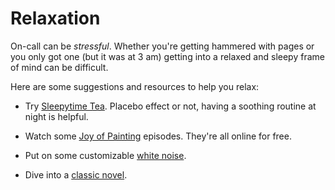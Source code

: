 # Relaxation

On-call can be *stressful*. Whether you're getting hammered with pages or you only got one (but it was at 3 am) getting into a relaxed and sleepy frame of mind can be difficult.

Here are some suggestions and resources to help you relax:

* Try [Sleepytime Tea](http://www.celestialseasonings.com/products/herbal/sleepytime-classic). Placebo effect or not, having a soothing routine at night is helpful.

* Watch some [Joy of Painting](https://www.youtube.com/channel/UCxcnsr1R5Ge_fbTu5ajt8DQ) episodes. They're all online for free.

* Put on some customizable [white noise](https://mynoise.net/NoiseMachines/whiteNoiseGenerator.php).

* Dive into a [classic novel](https://www.gutenberg.org/).
